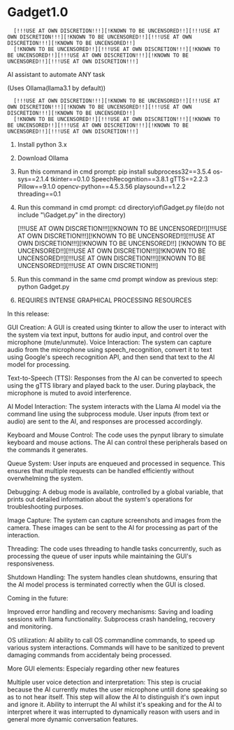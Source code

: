 # Gadget1.0
      
      [!!!USE AT OWN DISCRETION!!!][!KNOWN TO BE UNCENSORED!!][!!!USE AT OWN DISCRETION!!!][!KNOWN TO BE UNCENSORED!!][!!!USE AT OWN DISCRETION!!!][!KNOWN TO BE UNCENSORED!!]
      [!KNOWN TO BE UNCENSORED!!][!!!USE AT OWN DISCRETION!!!][!KNOWN TO BE UNCENSORED!!][!!!USE AT OWN DISCRETION!!!][!KNOWN TO BE UNCENSORED!!][!!!USE AT OWN DISCRETION!!!]
      
AI assistant to automate ANY task

(Uses Ollama(llama3.1 by default)) 
      
      [!!!USE AT OWN DISCRETION!!!][!KNOWN TO BE UNCENSORED!!][!!!USE AT OWN DISCRETION!!!][!KNOWN TO BE UNCENSORED!!][!!!USE AT OWN DISCRETION!!!][!KNOWN TO BE UNCENSORED!!]
      [!KNOWN TO BE UNCENSORED!!][!!!USE AT OWN DISCRETION!!!][!KNOWN TO BE UNCENSORED!!][!!!USE AT OWN DISCRETION!!!][!KNOWN TO BE UNCENSORED!!][!!!USE AT OWN DISCRETION!!!]
      
1. Install python 3.x
2. Download Ollama
3. Run this command in cmd prompt: pip install subprocess32==3.5.4 os-sys==2.1.4 tkinter==0.1.0 SpeechRecognition==3.8.1 gTTS==2.2.3 Pillow==9.1.0 opencv-python==4.5.3.56 playsound==1.2.2 threading==0.1
4. Run this command in cmd prompt: cd directory\of\Gadget.py file(do not include "\Gadget.py" in the directory)

      [!!!USE AT OWN DISCRETION!!!][!KNOWN TO BE UNCENSORED!!][!!!USE AT OWN DISCRETION!!!][!KNOWN TO BE UNCENSORED!!][!!!USE AT OWN DISCRETION!!!][!KNOWN TO BE UNCENSORED!!]
      [!KNOWN TO BE UNCENSORED!!][!!!USE AT OWN DISCRETION!!!][!KNOWN TO BE UNCENSORED!!][!!!USE AT OWN DISCRETION!!!][!KNOWN TO BE UNCENSORED!!][!!!USE AT OWN DISCRETION!!!]

5. Run this command in the same cmd prompt window as previous step: python Gadget.py

6. REQUIRES INTENSE GRAPHICAL PROCESSING RESOURCES


In this release:

GUI Creation:
A GUI is created using tkinter to allow the user to interact with the system via text input, buttons for audio input, and control over the microphone (mute/unmute).
Voice Interaction:
The system can capture audio from the microphone using speech_recognition, convert it to text using Google's speech recognition API, and then send that text to the AI model for processing.

Text-to-Speech (TTS):
Responses from the AI can be converted to speech using the gTTS library and played back to the user. During playback, the microphone is muted to avoid interference.

AI Model Interaction:
The system interacts with the Llama AI model via the command line using the subprocess module. User inputs (from text or audio) are sent to the AI, and responses are processed accordingly.

Keyboard and Mouse Control:
The code uses the pynput library to simulate keyboard and mouse actions. The AI can control these peripherals based on the commands it generates.

Queue System:
User inputs are enqueued and processed in sequence. This ensures that multiple requests can be handled efficiently without overwhelming the system.

Debugging:
A debug mode is available, controlled by a global variable, that prints out detailed information about the system's operations for troubleshooting purposes.

Image Capture:
The system can capture screenshots and images from the camera. These images can be sent to the AI for processing as part of the interaction.

Threading:
The code uses threading to handle tasks concurrently, such as processing the queue of user inputs while maintaining the GUI's responsiveness.

Shutdown Handling:
The system handles clean shutdowns, ensuring that the AI model process is terminated correctly when the GUI is closed. 

Coming in the future:

Improved error handling and recovery mechanisms:
Saving and loading sessions with llama functionality. Subprocess crash handeling, recovery and monitoring.

OS utilization:
AI ability to call OS commandline commands, to speed up various system interactions. Commands will have to be sanitized to prevent damaging commands from accidentaly being processed.

More GUI elements:
Especialy regarding other new features

Multiple user voice detection and interpretation:
This step is crucial because the AI currently mutes the user microphone untill done speaking so as to not hear itself. This step will allow the AI to distinguish it's own input and ignore it.
Ability to interrupt the AI whilst it's speaking and for the AI to interpret where it was interrupted to dynamically reason with users and in general more dynamic conversation features.
